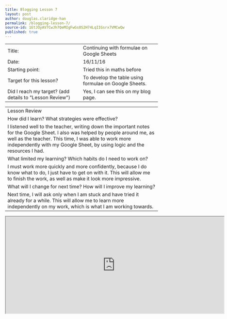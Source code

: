 ```yaml
---
title: Blogging Lesson 7
layout: post
author: douglas.claridge-han
permalink: /blogging-lesson-7/
source-id: 1EtJOyAV7CwJh7QeMIgFwGs0S2H74LqIIGsrx7VMCwQw
published: true
---
```

<table>
  <tr>
    <td>Title:</td>
    <td>Continuing with formulae on Google Sheets</td>
  </tr>
  <tr>
    <td>Date:</td>
    <td>16/11/16</td>
  </tr>
  <tr>
    <td>Starting point:</td>
    <td>Tried this in maths before</td>
  </tr>
  <tr>
    <td>Target for this lesson?</td>
    <td>To develop the table using formulae on Google Sheets.</td>
  </tr>
  <tr>
    <td>Did I reach my target? 
(add details to "Lesson Review")</td>
    <td>Yes, I can see this on my blog page.</td>
  </tr>
</table>


<table>
  <tr>
    <td>Lesson Review</td>
  </tr>
  <tr>
    <td>How did I learn? What strategies were effective? </td>
  </tr>
  <tr>
    <td>I listened well to the teacher, writing down the important notes for the Google Sheet.
I also was helped by people around me, as well as the teacher. This time, I was able to work more independently with my Google Sheet, by using logic and the resources I had.</td>
  </tr>
  <tr>
    <td>What limited my learning? Which habits do I need to work on? </td>
  </tr>
  <tr>
    <td>I must work more quickly and more confidently, because I do know what to do, I just have to get on with it. This will allow me to finish the work, as well as make it look more impressive.</td>
  </tr>
  <tr>
    <td>What will I change for next time? How will I improve my learning?</td>
  </tr>
  <tr>
    <td>Next time, I will ask only when I am stuck and have tried it already for a while. This will allow me to learn more independently on my work, which is what I am working towards.</td>
  </tr>
</table><iframe width="720" height="320" src="https://docs.google.com/spreadsheets/d/1-dD5h0dTgaP5_Bmpl8lKHsAOZmMDu9e9sYRXZAddGo4/pubhtml?widget=true&amp;headers=false"></iframe>



